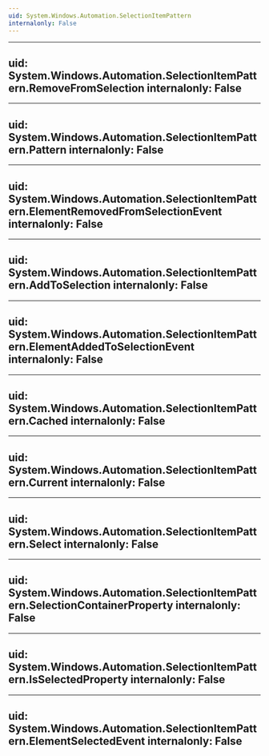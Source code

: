 ```yaml
---
uid: System.Windows.Automation.SelectionItemPattern
internalonly: False
---
```


---
uid: System.Windows.Automation.SelectionItemPattern.RemoveFromSelection
internalonly: False
---

---
uid: System.Windows.Automation.SelectionItemPattern.Pattern
internalonly: False
---

---
uid: System.Windows.Automation.SelectionItemPattern.ElementRemovedFromSelectionEvent
internalonly: False
---

---
uid: System.Windows.Automation.SelectionItemPattern.AddToSelection
internalonly: False
---

---
uid: System.Windows.Automation.SelectionItemPattern.ElementAddedToSelectionEvent
internalonly: False
---

---
uid: System.Windows.Automation.SelectionItemPattern.Cached
internalonly: False
---

---
uid: System.Windows.Automation.SelectionItemPattern.Current
internalonly: False
---

---
uid: System.Windows.Automation.SelectionItemPattern.Select
internalonly: False
---

---
uid: System.Windows.Automation.SelectionItemPattern.SelectionContainerProperty
internalonly: False
---

---
uid: System.Windows.Automation.SelectionItemPattern.IsSelectedProperty
internalonly: False
---

---
uid: System.Windows.Automation.SelectionItemPattern.ElementSelectedEvent
internalonly: False
---
